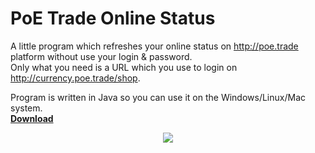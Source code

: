 # PoE Trade Online Status
A little program which refreshes your online status on http://poe.trade platform without use your login &amp; password.<br>
Only what you need is a URL which you use to login on http://currency.poe.trade/shop.

Program is written in Java so you can use it on the Windows/Linux/Mac system.<br>
<a href="https://github.com/Oxygeniium/PoE-Trade-Online-Status/releases"><b>Download</b></a>


<p align="center">
  <img src="https://user-images.githubusercontent.com/13331872/71080147-e0dded00-218c-11ea-84a4-cd665c97b787.png">
</p>
